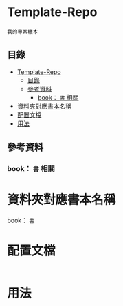 # Template-Repo

```
我的專案樣本
```

## 目錄

- [Template-Repo](#template-repo)
	- [目錄](#目錄)
	- [參考資料](#參考資料)
		- [book： `書` 相關](#book-書-相關)
- [資料夾對應書本名稱](#資料夾對應書本名稱)
- [配置文檔](#配置文檔)
- [用法](#用法)

## 參考資料

[]()

### book： `書` 相關

[]()

# 資料夾對應書本名稱

book： `書`


# 配置文檔

```
```

# 用法

```
```
